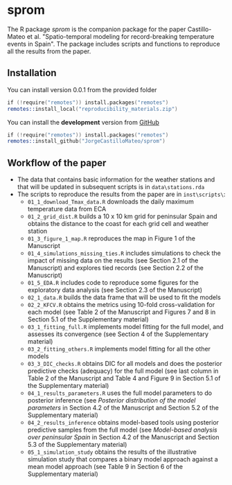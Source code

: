 # sprom

The R package *sprom* is the companion package for the paper Castillo-Mateo et al. "Spatio-temporal modeling for record-breaking temperature events in Spain". The package includes scripts and functions to reproduce all the results from the paper. 

## Installation

You can install version 0.0.1 from the provided folder
```s
if (!require("remotes")) install.packages("remotes")
remotes::install_local("reproducibility_materials.zip")
```

You can install the **development** version from
[GitHub](https://github.com/JorgeCastilloMateo/sprom)
```s
if (!require("remotes")) install.packages("remotes")
remotes::install_github("JorgeCastilloMateo/sprom")
```

## Workflow of the paper

* The data that contains basic information for the weather stations and that will be updated in subsequent scripts is in `data\stations.rda`
* The scripts to reproduce the results from the paper are in `inst\scripts\`:
  + `01_1_download_Tmax_data.R` downloads the daily maximum temperature data from ECA
  + `01_2_grid_dist.R` builds a 10 x 10 km grid for peninsular Spain and obtains the distance to the coast for each grid cell and weather station
  + `01_3_figure_1_map.R` reproduces the map in Figure 1 of the Manuscript
  + `01_4_simulations_missing_ties.R` includes simulations to check the impact of missing data on the results (see Section 2.1 of the Manuscript) and explores tied records (see Section 2.2 of the Manuscript)
  + `01_5_EDA.R` includes code to reproduce some figures for the exploratory data analysis (see Section 2.3 of the Manuscript)
  + `02_1_data.R` builds the data frame that will be used to fit the models
  + `02_2_KFCV.R` obtains the metrics using 10-fold cross-validation for each model (see Table 2 of the Manuscript and Figures 7 and 8 in Section 5.1 of the Supplementary material)
  + `03_1_fitting_full.R` implements model fitting for the full model, and assesses its convergence (see Section 4 of the Supplementary material)
  + `03_2_fitting_others.R` implements model fitting for all the other models
  + `03_3_DIC_checks.R` obtains DIC for all models and does the posterior predictive checks (adequacy) for the full model (see last column in Table 2 of the Manuscript and Table 4 and Figure 9 in Section 5.1 of the Supplementary material)
  + `04_1_results_parameters.R` uses the full model parameters to do posterior inference (see _Posterior distribution of the model parameters_ in Section 4.2 of the Manuscript and Section 5.2 of the Supplementary material)
  + `04_2_results_inference` obtains model-based tools using posterior predictive samples from the full model (see _Model-based analysis over peninsular Spain_ in Section 4.2 of the Manuscript and Section 5.3 of the Supplementary material)
   + `05_1_simulation_study` obtains the results of the illustrative simulation study that compares a binary model approach against a mean model approach (see Table 9 in Section 6 of the Supplementary material)

